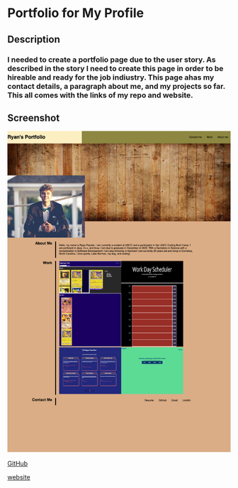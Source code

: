 # Portfolio for My Profile

## Description
### I needed to create a portfolio page due to the user story. As described in the story I need to create this page in order to be hireable and ready for the job indiustry. This page ahas my contact details, a paragraph about me, and my projects so far. This all comes with the links of my repo and website.

## Screenshot

<img src = './assets/portFolio.png'>


[GitHub](https://github.com/ryanpaynt/my-portfolio)

[website](file:///Users/ryanpaynter/Homework-UNCCBC/my-portfolio/my-portfolio/index.html#contact)
